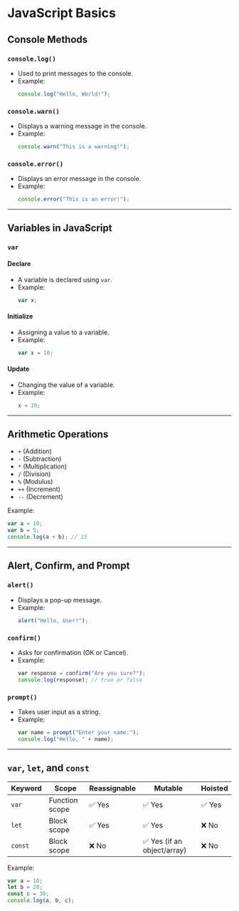# JavaScript Basics

## Console Methods

### `console.log()`
- Used to print messages to the console.
- Example:
  ```js
  console.log("Hello, World!");
  ```

### `console.warn()`
- Displays a warning message in the console.
- Example:
  ```js
  console.warn("This is a warning!");
  ```

### `console.error()`
- Displays an error message in the console.
- Example:
  ```js
  console.error("This is an error!");
  ```

---

## Variables in JavaScript

### `var`
#### Declare
- A variable is declared using `var`.
- Example:
  ```js
  var x;
  ```

#### Initialize
- Assigning a value to a variable.
- Example:
  ```js
  var x = 10;
  ```

#### Update
- Changing the value of a variable.
- Example:
  ```js
  x = 20;
  ```

---

## Arithmetic Operations
- `+` (Addition)
- `-` (Subtraction)
- `*` (Multiplication)
- `/` (Division)
- `%` (Modulus)
- `++` (Increment)
- `--` (Decrement)

Example:
```js
var a = 10;
var b = 5;
console.log(a + b); // 15
```

---

## Alert, Confirm, and Prompt

### `alert()`
- Displays a pop-up message.
- Example:
  ```js
  alert("Hello, User!");
  ```

### `confirm()`
- Asks for confirmation (OK or Cancel).
- Example:
  ```js
  var response = confirm("Are you sure?");
  console.log(response); // true or false
  ```

### `prompt()`
- Takes user input as a string.
- Example:
  ```js
  var name = prompt("Enter your name:");
  console.log("Hello, " + name);
  ```

---

## `var`, `let`, and `const`

| Keyword  | Scope            | Reassignable | Mutable | Hoisted |
|----------|----------------|--------------|---------|---------|
| `var`    | Function scope  | ✅ Yes       | ✅ Yes  | ✅ Yes  |
| `let`    | Block scope     | ✅ Yes       | ✅ Yes  | ❌ No   |
| `const`  | Block scope     | ❌ No        | ✅ Yes (if an object/array) | ❌ No   |

Example:
```js
var a = 10;
let b = 20;
const c = 30;
console.log(a, b, c);
